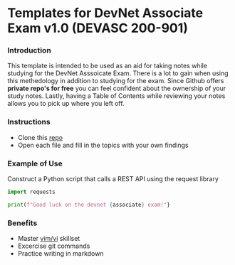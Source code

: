 # Templates for DevNet Associate Exam v1.0 (DEVASC 200-901)

### Introduction

This template is intended to be used as an aid for taking notes while
studying for the DevNet Asssoicate Exam. There is a lot to gain when
using this methedology in addition to studying for the exam. Since
Github offers **private repo's for free** you can feel confident about
the ownership of your study notes. Lastly, having a Table of Contents
while reviewing your notes allows you to pick up where you left off. 


### Instructions  

- Clone this [repo][repo]
- Open each file and fill in the topics with your own findings 

### Example of Use 

Construct a Python script that calls a REST API using the request library

```python
import requests

print(f"Good luck on the devnet {associate} exam!"}
```

### Benefits 

- Master [vim/vi][vim] skillset 
- Excercise git commands 
- Practice writing in markdown

<!-- Links -->
[repo]: https://github.com/bfernando1/devnet-skeleton.git
[vim]: https://vim-adventures.com/
